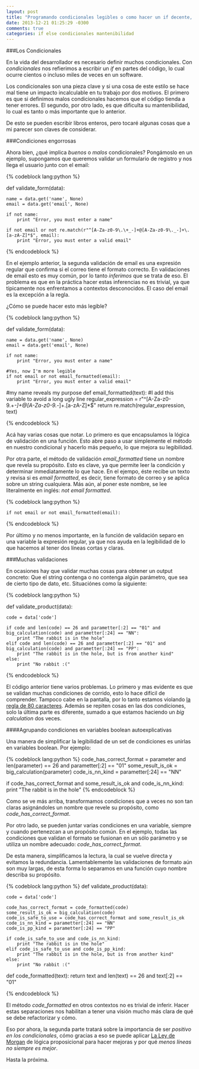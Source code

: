 ```yaml
---
layout: post
title: "Programando condicionales legibles o como hacer un if decente, primera parte"
date: 2013-12-21 01:25:29 -0300
comments: true
categories: if else condicionales mantenibilidad
---
```


###Los Condicionales

En la vida del desarrollador es necesario definir muchos condicionales. Con 
*condicionales* nos refierimos a escribir un *if* en partes del código, lo cual
ocurre cientos o incluso miles de veces en un software. 

Los condicionales son una pieza clave y si una cosa de este estilo se hace mal 
tiene un impacto incalculable en tu trabajo por dos motivos. El primero es que si 
definimos malos condicionales hacemos que el código tienda a tener errores. 
El segundo, por otro lado, es que dificulta su mantenibilidad, lo cual es tanto 
o más importante que lo anterior.

De esto se pueden escribir libros enteros, pero tocaré algunas cosas que a mi
parecer son claves de considerar.

<!-- more -->

###Condiciones engorrosas

Ahora bien, ¿qué implica *buenos* o *malos* condicionales? Pongámoslo en un 
ejemplo, supongamos que queremos validar un formulario de registro y nos llega 
el usuario junto con el email:

{% codeblock lang:python %}

def validate_form(data):

    name = data.get('name', None)
    email = data.get('email', None)

    if not name:
        print "Error, you must enter a name"

    if not email or not re.match(r"^[A-Za-z0-9\.\+_-]+@[A-Za-z0-9\._-]+\.[a-zA-Z]*$", email):
        print "Error, you must enter a valid email"

{% endcodeblock %}

En el ejemplo anterior, la segunda validación de email es una expresión regular
que confirma si el correo tiene el formato correcto. En validaciones de email
esto es muy común, por lo tanto *inferimos* que se trata de eso. El problema
es que en la práctica hacer estas inferencias no es trivial, ya que típicamente nos 
enfrentamos a contextos desconocidos. El caso del email es la excepción a la regla.

¿Cómo se puede hacer esto más legible?

{% codeblock lang:python %}

def validate_form(data):

    name = data.get('name', None)
    email = data.get('email', None)

    if not name:
        print "Error, you must enter a name"

    #Yes, now I'm more legible
    if not email or not email_formatted(email):
        print "Error, you must enter a valid email"

#my name reveals my purpose
def email_formatted(text):
    #I add this variable to avoid a long ugly line
    regular_expression = r"^[A-Za-z0-9\.\+_-]+@[A-Za-z0-9\._-]+\.[a-zA-Z]*$"
    return re.match(regular_expression, text)

{% endcodeblock %}

Acá hay varias cosas que notar. Lo primero es que encapsulamos la lógica de 
validación en una función. Esto abre paso a usar simplemente el método en
nuestro condicional y hacerlo más pequeño, lo que mejora su legibilidad. 

Por otra parte, el método de validación *email_formatted* tiene un nombre que 
revela su propósito. Esto es clave, ya que permite leer la condición y determinar 
inmediatamente lo que hace. En el ejempo, éste recibe un texto
y revisa si es *email formatted*, es decir, tiene formato de correo y se aplica 
sobre un string cualquiera. Más aún, al poner este nombre, se lee literalmente
 en inglés: *not email formatted*.

{% codeblock lang:python %}

    if not email or not email_formatted(email):

{% endcodeblock %}

Por último y no menos importante, en la función de validación
separo en una variable la expresión regular, ya que nos ayuda en la legibilidad 
de lo que hacemos al tener dos líneas cortas y claras.

###Muchas validaciones

En ocasiones hay que validar muchas cosas para obtener un output concreto: 
Que el string contenga o no contenga algún parámetro, que sea de cierto tipo de 
dato, etc. Situaciónes como la siguiente:

{% codeblock lang:python %}

def validate_product(data):

    code = data['code']

    if code and len(code) == 26 and parametter[:2] == "01" and big_calculation(code) and parametter[:24] == "NN":
        print "The rabbit is in the hole"
    elif code and len(code) == 26 and parametter[:2] == "01" and big_calculation(code) and parametter[:24] == "PP":
        print "The rabbit is in the hole, but is from another kind"
    else:
        print "No rabbit :("

{% endcodeblock %}

El código anterior tiene varios problemas. Lo primero y mas evidente es que
se validan muchas condiciones de corrido, esto lo hace difícil de comprender. 
Tampoco cabe en la pantalla, por lo tanto estamos violando [la regla de 80 caracteres](http://programmers.stackexchange.com/questions/148677/why-is-80-characters-the-standard-limit-for-code-width).
Además se repiten cosas en las dos condiciones, solo la última parte es
diferente, sumado a que estamos haciendo un *big calculation* dos veces.

####Agrupando condiciones en variables boolean autoexplicativas

Una manera de simplificar la legibilidad de un set de condiciones es unirlas en 
variables boolean. Por ejemplo:

{% codeblock lang:python %}
code_has_correct_format = parameter and len(parameter) == 26 and parametter[:2] == "01"
some_result_is_ok = big_calculation(parameter)
code_is_nn_kind = parametter[:24] == "NN"

if code_has_correct_format and some_result_is_ok and code_is_nn_kind:
    print "The rabbit is in the hole"
{% endcodeblock %}

Como se ve más arriba, transformamos condiciones que a veces no son tan claras
asignándoles un nombre que revele su propósito, como *code_has_correct_format*.

Por otro lado, se pueden juntar varias condiciones en una variable, siempre y 
cuando pertenezcan a un propósito común. En el ejemplo, todas las 
condiciones que validan el formato se fusionan en un sólo parámetro y se utiliza
un nombre adecuado: *code_has_correct_format*.

De esta manera, simplificamos la lectura, la cual se vuelve directa y evitamos 
la redundancia. Lamentablemente las validaciones de formato aún son muy largas, 
de esta forma lo separamos en una función cuyo nombre describa su propósito.

{% codeblock lang:python %}
def validate_product(data):

    code = data['code']

    code_has_correct_format = code_formatted(code)
    some_result_is_ok = big_calculation(code)
    code_is_safe_to_use = code_has_correct_format and some_result_is_ok
    code_is_nn_kind = parametter[:24] == "NN"
    code_is_pp_kind = parametter[:24] == "PP"

    if code_is_safe_to_use and code_is_nn_kind:
        print "The rabbit is in the hole"
    elif code_is_safe_to_use and code_is_pp_kind:
        print "The rabbit is in the hole, but is from another kind"
    else:
        print "No rabbit :("

def code_formatted(text):
    return text and len(text) == 26 and text[:2] == "01"

{% endcodeblock %}

El método *code_formatted* en otros contextos no es trivial de inferir. Hacer
estas separaciones nos habilitan a tener una visión mucho más clara de qué se debe
refactorizar y cómo.

Eso por ahora, la segunda parte tratará sobre la importancia de ser *positivo
en los condicionales*, cómo gracias a eso se puede aplicar [La Ley de Morgan](http://es.wikipedia.org/wiki/Leyes_de_De_Morgan) 
de lógica proposicional para hacer mejoras y por qué *menos líneas no siempre es
mejor*.

Hasta la próxima.
